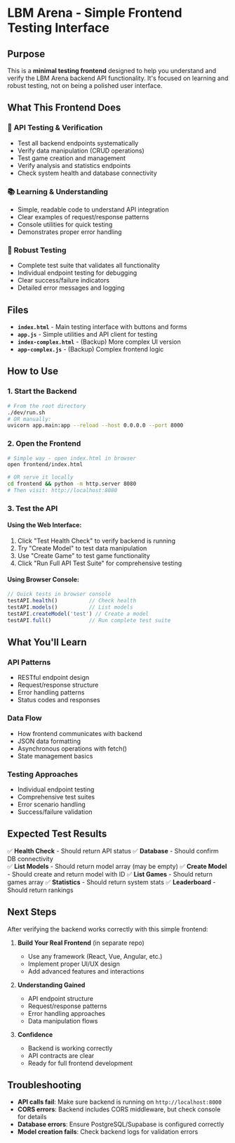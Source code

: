 # LBM Arena - Simple Frontend Testing Interface

## Purpose
This is a **minimal testing frontend** designed to help you understand and verify the LBM Arena backend API functionality. It's focused on learning and robust testing, not on being a polished user interface.

## What This Frontend Does

### 🎯 **API Testing & Verification**
- Test all backend endpoints systematically
- Verify data manipulation (CRUD operations)
- Test game creation and management
- Verify analysis and statistics endpoints
- Check system health and database connectivity

### 📚 **Learning & Understanding**
- Simple, readable code to understand API integration
- Clear examples of request/response patterns
- Console utilities for quick testing
- Demonstrates proper error handling

### 🔧 **Robust Testing**
- Complete test suite that validates all functionality
- Individual endpoint testing for debugging
- Clear success/failure indicators
- Detailed error messages and logging

## Files

- **`index.html`** - Main testing interface with buttons and forms
- **`app.js`** - Simple utilities and API client for testing
- **`index-complex.html`** - (Backup) More complex UI version
- **`app-complex.js`** - (Backup) Complex frontend logic

## How to Use

### 1. Start the Backend
```bash
# From the root directory
./dev/run.sh
# OR manually:
uvicorn app.main:app --reload --host 0.0.0.0 --port 8000
```

### 2. Open the Frontend
```bash
# Simple way - open index.html in browser
open frontend/index.html

# OR serve it locally
cd frontend && python -m http.server 8080
# Then visit: http://localhost:8080
```

### 3. Test the API

#### **Using the Web Interface:**
1. Click "Test Health Check" to verify backend is running
2. Try "Create Model" to test data manipulation
3. Use "Create Game" to test game functionality  
4. Click "Run Full API Test Suite" for comprehensive testing

#### **Using Browser Console:**
```javascript
// Quick tests in browser console
testAPI.health()          // Check health
testAPI.models()          // List models
testAPI.createModel('test') // Create a model
testAPI.full()            // Run complete test suite
```

## What You'll Learn

### **API Patterns**
- RESTful endpoint design
- Request/response structure
- Error handling patterns
- Status codes and responses

### **Data Flow**
- How frontend communicates with backend
- JSON data formatting
- Asynchronous operations with fetch()
- State management basics

### **Testing Approaches**
- Individual endpoint testing
- Comprehensive test suites
- Error scenario handling
- Success/failure validation

## Expected Test Results

✅ **Health Check** - Should return API status
✅ **Database** - Should confirm DB connectivity  
✅ **List Models** - Should return model array (may be empty)
✅ **Create Model** - Should create and return model with ID
✅ **List Games** - Should return games array
✅ **Statistics** - Should return system stats
✅ **Leaderboard** - Should return rankings

## Next Steps

After verifying the backend works correctly with this simple frontend:

1. **Build Your Real Frontend** (in separate repo)
   - Use any framework (React, Vue, Angular, etc.)
   - Implement proper UI/UX design
   - Add advanced features and interactions

2. **Understanding Gained**
   - API endpoint structure
   - Request/response patterns
   - Error handling approaches
   - Data manipulation flows

3. **Confidence**
   - Backend is working correctly
   - API contracts are clear
   - Ready for full frontend development

## Troubleshooting

- **API calls fail**: Make sure backend is running on `http://localhost:8000`
- **CORS errors**: Backend includes CORS middleware, but check console for details
- **Database errors**: Ensure PostgreSQL/Supabase is configured correctly
- **Model creation fails**: Check backend logs for validation errors
